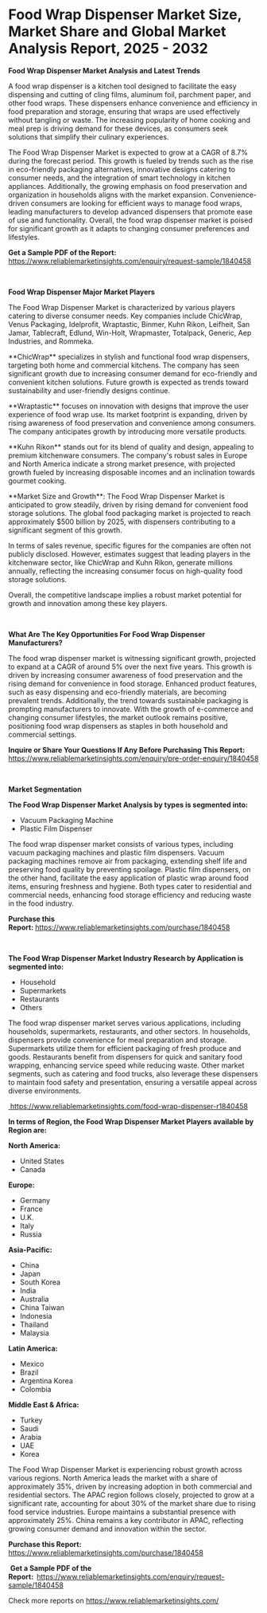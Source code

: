 <p><h1>Food Wrap Dispenser Market Size, Market Share and Global Market Analysis Report, 2025 - 2032</h1></p><p><strong>Food Wrap Dispenser Market Analysis and Latest Trends</strong></p>
<p><p>A food wrap dispenser is a kitchen tool designed to facilitate the easy dispensing and cutting of cling films, aluminum foil, parchment paper, and other food wraps. These dispensers enhance convenience and efficiency in food preparation and storage, ensuring that wraps are used effectively without tangling or waste. The increasing popularity of home cooking and meal prep is driving demand for these devices, as consumers seek solutions that simplify their culinary experiences.</p><p>The Food Wrap Dispenser Market is expected to grow at a CAGR of 8.7% during the forecast period. This growth is fueled by trends such as the rise in eco-friendly packaging alternatives, innovative designs catering to consumer needs, and the integration of smart technology in kitchen appliances. Additionally, the growing emphasis on food preservation and organization in households aligns with the market expansion. Convenience-driven consumers are looking for efficient ways to manage food wraps, leading manufacturers to develop advanced dispensers that promote ease of use and functionality. Overall, the food wrap dispenser market is poised for significant growth as it adapts to changing consumer preferences and lifestyles.</p></p>
<p><strong>Get a Sample PDF of the Report:&nbsp;</strong> <a href="https://www.reliablemarketinsights.com/enquiry/request-sample/1840458?utm_campaign=2390&utm_medium=2&utm_source=Github&utm_content=ia&utm_term=08022025&utm_id=food-wrap-dispenser">https://www.reliablemarketinsights.com/enquiry/request-sample/1840458</a></p>
<p>&nbsp;</p>
<p><strong>Food Wrap Dispenser Major Market Players</strong></p>
<p><p>The Food Wrap Dispenser Market is characterized by various players catering to diverse consumer needs. Key companies include ChicWrap, Venus Packaging, Idelprofit, Wraptastic, Binmer, Kuhn Rikon, Leifheit, San Jamar, Tablecraft, Edlund, Win-Holt, Wrapmaster, Totalpack, Generic, Aep Industries, and Rommeka.</p><p>**ChicWrap** specializes in stylish and functional food wrap dispensers, targeting both home and commercial kitchens. The company has seen significant growth due to increasing consumer demand for eco-friendly and convenient kitchen solutions. Future growth is expected as trends toward sustainability and user-friendly designs continue.</p><p>**Wraptastic** focuses on innovation with designs that improve the user experience of food wrap use. Its market footprint is expanding, driven by rising awareness of food preservation and convenience among consumers. The company anticipates growth by introducing more versatile products.</p><p>**Kuhn Rikon** stands out for its blend of quality and design, appealing to premium kitchenware consumers. The company's robust sales in Europe and North America indicate a strong market presence, with projected growth fueled by increasing disposable incomes and an inclination towards gourmet cooking.</p><p>**Market Size and Growth**: The Food Wrap Dispenser Market is anticipated to grow steadily, driven by rising demand for convenient food storage solutions. The global food packaging market is projected to reach approximately $500 billion by 2025, with dispensers contributing to a significant segment of this growth.</p><p>In terms of sales revenue, specific figures for the companies are often not publicly disclosed. However, estimates suggest that leading players in the kitchenware sector, like ChicWrap and Kuhn Rikon, generate millions annually, reflecting the increasing consumer focus on high-quality food storage solutions.</p><p>Overall, the competitive landscape implies a robust market potential for growth and innovation among these key players.</p></p>
<p>&nbsp;</p>
<p><strong>What Are The Key Opportunities For Food Wrap Dispenser Manufacturers?</strong></p>
<p><p>The food wrap dispenser market is witnessing significant growth, projected to expand at a CAGR of around 5% over the next five years. This growth is driven by increasing consumer awareness of food preservation and the rising demand for convenience in food storage. Enhanced product features, such as easy dispensing and eco-friendly materials, are becoming prevalent trends. Additionally, the trend towards sustainable packaging is prompting manufacturers to innovate. With the growth of e-commerce and changing consumer lifestyles, the market outlook remains positive, positioning food wrap dispensers as staples in both household and commercial settings.</p></p>
<p><strong>Inquire or Share Your Questions If Any Before Purchasing This Report:</strong> <a href="https://www.reliablemarketinsights.com/enquiry/pre-order-enquiry/1840458?utm_campaign=2390&utm_medium=2&utm_source=Github&utm_content=ia&utm_term=08022025&utm_id=food-wrap-dispenser">https://www.reliablemarketinsights.com/enquiry/pre-order-enquiry/1840458</a></p>
<p>&nbsp;</p>
<p><strong>Market Segmentation</strong></p>
<p><strong>The Food Wrap Dispenser Market Analysis by types is segmented into:</strong></p>
<p><ul><li>Vacuum Packaging Machine</li><li>Plastic Film Dispenser</li></ul></p>
<p><p>The food wrap dispenser market consists of various types, including vacuum packaging machines and plastic film dispensers. Vacuum packaging machines remove air from packaging, extending shelf life and preserving food quality by preventing spoilage. Plastic film dispensers, on the other hand, facilitate the easy application of plastic wrap around food items, ensuring freshness and hygiene. Both types cater to residential and commercial needs, enhancing food storage efficiency and reducing waste in the food industry.</p></p>
<p><strong>Purchase this Report:&nbsp;</strong><a href="https://www.reliablemarketinsights.com/purchase/1840458?utm_campaign=2390&utm_medium=2&utm_source=Github&utm_content=ia&utm_term=08022025&utm_id=food-wrap-dispenser">https://www.reliablemarketinsights.com/purchase/1840458</a></p>
<p>&nbsp;</p>
<p><strong>The Food Wrap Dispenser Market Industry Research by Application is segmented into:</strong></p>
<p><ul><li>Household</li><li>Supermarkets</li><li>Restaurants</li><li>Others</li></ul></p>
<p><p>The food wrap dispenser market serves various applications, including households, supermarkets, restaurants, and other sectors. In households, dispensers provide convenience for meal preparation and storage. Supermarkets utilize them for efficient packaging of fresh produce and goods. Restaurants benefit from dispensers for quick and sanitary food wrapping, enhancing service speed while reducing waste. Other market segments, such as catering and food trucks, also leverage these dispensers to maintain food safety and presentation, ensuring a versatile appeal across diverse environments.</p></p>
<p><a href="https://www.reliablemarketinsights.com/food-wrap-dispenser-r1840458?utm_campaign=2390&utm_medium=2&utm_source=Github&utm_content=ia&utm_term=08022025&utm_id=food-wrap-dispenser">&nbsp;https://www.reliablemarketinsights.com/food-wrap-dispenser-r1840458</a></p>
<p><strong>In terms of Region, the Food Wrap Dispenser Market Players available by Region are:</strong></p>
<p>
    <p> <strong> North America: </strong>
        <ul>
            <li>United States</li>
            <li>Canada</li>
        </ul>
        </p> 
    <p> <strong> Europe: </strong>
        <ul>
            <li>Germany</li>
            <li>France</li>
            <li>U.K.</li>
            <li>Italy</li>
            <li>Russia</li>
        </ul>
        </p> 
    <p> <strong> Asia-Pacific: </strong>
        <ul>
            <li>China</li>
            <li>Japan</li>
            <li>South Korea</li>
            <li>India</li>
            <li>Australia</li>
            <li>China Taiwan</li>
            <li>Indonesia</li>
            <li>Thailand</li>
            <li>Malaysia</li>
        </ul>
        </p> 
    <p> <strong> Latin America: </strong>
        <ul>
            <li>Mexico</li>
            <li>Brazil</li>
            <li>Argentina Korea</li>
            <li>Colombia</li>
        </ul>
        </p> 
    <p> <strong> Middle East & Africa: </strong>
        <ul>
            <li>Turkey</li>
            <li>Saudi</li>
            <li>Arabia</li>
            <li>UAE</li>
            <li>Korea</li>
        </ul>
    </p>
    </p>
<p><p>The Food Wrap Dispenser Market is experiencing robust growth across various regions. North America leads the market with a share of approximately 35%, driven by increasing adoption in both commercial and residential sectors. The APAC region follows closely, projected to grow at a significant rate, accounting for about 30% of the market share due to rising food service industries. Europe maintains a substantial presence with approximately 25%. China remains a key contributor in APAC, reflecting growing consumer demand and innovation within the sector.</p></p>
<p><strong>Purchase this Report: </strong><a href="https://www.reliablemarketinsights.com/purchase/1840458?utm_campaign=2390&utm_medium=2&utm_source=Github&utm_content=ia&utm_term=08022025&utm_id=food-wrap-dispenser">https://www.reliablemarketinsights.com/purchase/1840458</a></p>
<p>&nbsp;<strong>Get a Sample PDF of the Report:&nbsp;&nbsp;</strong><a href="https://www.reliablemarketinsights.com/enquiry/request-sample/1840458?utm_campaign=2390&utm_medium=2&utm_source=Github&utm_content=ia&utm_term=08022025&utm_id=food-wrap-dispenser">https://www.reliablemarketinsights.com/enquiry/request-sample/1840458</a></p>
<p><strong></strong></p>
<p>Check more reports on <a href="https://www.reliablemarketinsights.com/?utm_campaign=2390&utm_medium=2&utm_source=Github&utm_content=ia&utm_term=08022025&utm_id=food-wrap-dispenser">https://www.reliablemarketinsights.com/</a></p>